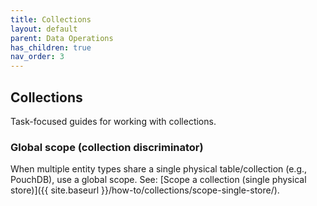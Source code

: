 ```yaml
---
title: Collections
layout: default
parent: Data Operations
has_children: true
nav_order: 3
---
```


## Collections

Task-focused guides for working with collections.

### Global scope (collection discriminator)

When multiple entity types share a single physical table/collection (e.g., PouchDB), use a global scope. See: [Scope a collection (single physical store)]({{ site.baseurl }}/how-to/collections/scope-single-store/).

